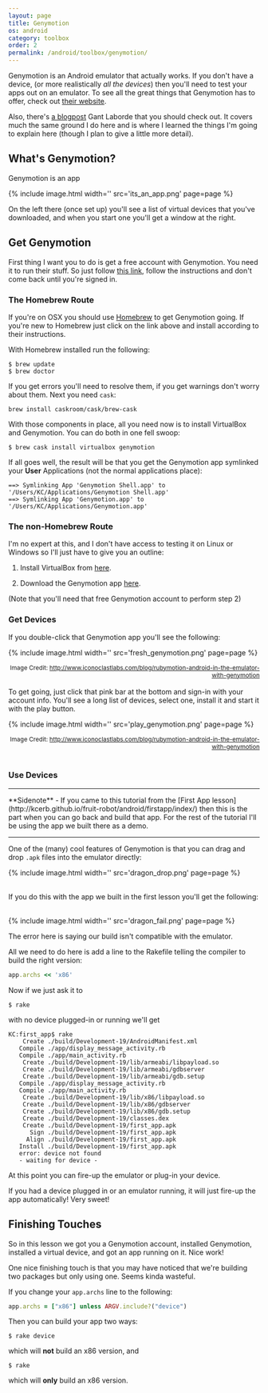 ```yaml
---
layout: page
title: Genymotion
os: android
category: toolbox
order: 2
permalink: /android/toolbox/genymotion/
---
```


Genymotion is an Android emulator that actually works. If you don't have a device,
(or more realistically *all the devices*) then you'll need to test your apps out on
an emulator. To see all the great things that Genymotion has to offer, check out [their website](https://www.genymotion.com).

Also, there's [a blogpost](http://www.iconoclastlabs.com/blog/rubymotion-android-in-the-emulator-with-genymotion) Gant Laborde that you should check out. It covers much the same ground I do here and is where I learned the things I'm going to explain here (though I plan to give a little more detail).

## What's Genymotion?

Genymotion is an app

{% include image.html width='' src='its_an_app.png' page=page %}

On the left there (once set up) you'll see a list of virtual devices that you've downloaded,
and when you start one you'll get a window at the right.

## Get Genymotion

First thing I want you to do is get a free account with Genymotion. You need it to run their stuff. So just follow [this link](https://www.genymotion.com/#!/auth/account-creation), follow the instructions and don't come back until you're signed in.

### The Homebrew Route

If you're on OSX you should use [Homebrew](http://brew.sh/) to get Genymotion going. If you're new to Homebrew just click on the link above and install according to their instructions.

With Homebrew installed run the following:

```
$ brew update
$ brew doctor
```

If you get errors you'll need to resolve them, if you get warnings don't worry about them. Next you need `cask`:

```
brew install caskroom/cask/brew-cask
```

With those components in place, all you need now is to install VirtualBox and Genymotion. You can do both in one fell swoop:

```
$ brew cask install virtualbox genymotion
```

If all goes well, the result will be that you get the Genymotion app symlinked  your **User** Applications (not the normal applications place):

```
==> Symlinking App 'Genymotion Shell.app' to '/Users/KC/Applications/Genymotion Shell.app'
==> Symlinking App 'Genymotion.app' to '/Users/KC/Applications/Genymotion.app'
```

### The non-Homebrew Route

I'm no expert at this, and I don't have access to testing it on Linux or Windows so I'll just have to give you an outline:

1. Install VirtualBox from [here](https://www.virtualbox.org/wiki/Downloads).

2. Download the Genymotion app [here](https://www.genymotion.com/#!/download).

(Note that you'll need that free Genymotion account to perform step 2)

### Get Devices

If you double-click that Genymotion app you'll see the following:

{% include image.html width='' src='fresh_genymotion.png' page=page %}

<div style='font-size: 12px; text-align: right;'>
Image Credit: <a href="http://www.iconoclastlabs.com/blog/rubymotion-android-in-the-emulator-with-genymotion">http://www.iconoclastlabs.com/blog/rubymotion-android-in-the-emulator-with-genymotion</a>
</div>

<br>
To get going, just click that pink bar at the bottom and sign-in with your account info. You'll see a long list of devices, select one, install it and start it with the play button.
<br>

{% include image.html width='' src='play_genymotion.png' page=page %}

<div style='font-size: 12px; text-align: right;'>
Image Credit: <a href="http://www.iconoclastlabs.com/blog/rubymotion-android-in-the-emulator-with-genymotion">http://www.iconoclastlabs.com/blog/rubymotion-android-in-the-emulator-with-genymotion</a>
</div>
<br>

### Use Devices

<hr>
**Sidenote** -
If you came to this tutorial from the [First App lesson](http://kcerb.github.io/fruit-robot/android/firstapp/index/) then this is the part when you can go back and build that app. For the rest of the tutorial I'll be using the app we built there as a demo.
<hr>

One of the (many) cool features of Genymotion is that you can drag and drop `.apk` files into the emulator directly:

{% include image.html width='' src='dragon_drop.png' page=page %}

<br>
If you do this with the app we built in the first lesson you'll get the following:
<br><br>

{% include image.html width='' src='dragon_fail.png' page=page %}

The error here is saying our build isn't compatible with the emulator.

All we need to do here is add a line to the Rakefile telling the compiler to build the right version:

```ruby
app.archs << 'x86'
```

Now if we just ask it to

```
$ rake
```

with no device plugged-in or running we'll get

```
KC:first_app$ rake
    Create ./build/Development-19/AndroidManifest.xml
   Compile ./app/display_message_activity.rb
   Compile ./app/main_activity.rb
    Create ./build/Development-19/lib/armeabi/libpayload.so
    Create ./build/Development-19/lib/armeabi/gdbserver
    Create ./build/Development-19/lib/armeabi/gdb.setup
   Compile ./app/display_message_activity.rb
   Compile ./app/main_activity.rb
    Create ./build/Development-19/lib/x86/libpayload.so
    Create ./build/Development-19/lib/x86/gdbserver
    Create ./build/Development-19/lib/x86/gdb.setup
    Create ./build/Development-19/classes.dex
    Create ./build/Development-19/first_app.apk
      Sign ./build/Development-19/first_app.apk
     Align ./build/Development-19/first_app.apk
   Install ./build/Development-19/first_app.apk
   error: device not found
   - waiting for device -
```

At this point you can fire-up the emulator or plug-in your device.

If you had a device plugged in or an emulator running, it will just fire-up the app automatically! Very sweet!

## Finishing Touches

So in this lesson we got you a Genymotion account, installed Genymotion, installed a virtual device, and got an app running on it. Nice work!

One nice finishing touch is that you may have noticed that we're building two packages but only using one. Seems kinda wasteful.

If you change your `app.archs` line to the following:

```ruby
app.archs = ["x86"] unless ARGV.include?("device")
```

Then you can build your app two ways:

```
$ rake device
```

which will **not** build an x86 version, and

```
$ rake
```

which will **only** build an x86 version.
